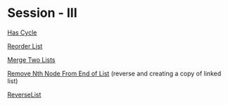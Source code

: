 # Session - III

[Has Cycle](https://leetcode.com/problems/linked-list-cycle/description/)

[Reorder List](https://leetcode.com/problems/reorder-list/description/)

[Merge Two Lists](https://leetcode.com/problems/merge-two-sorted-lists/description/)

[Remove Nth Node From End of List](https://leetcode.com/problems/remove-nth-node-from-end-of-list/description/) (reverse and creating a copy of linked list)

[ReverseList](https://leetcode.com/problems/reverse-linked-list/description/)
